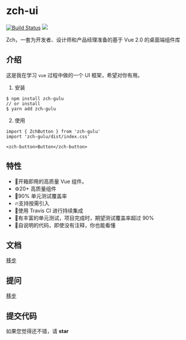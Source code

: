 # zch-ui

[![Build Status](https://travis-ci.org/zch233/zch-ui.svg?branch=master)](https://travis-ci.org/zch233/zch-ui)
[![](https://data.jsdelivr.com/v1/package/npm/zch-gulu/badge)](https://www.jsdelivr.com/package/npm/zch-gulu)

Zch，一套为开发者、设计师和产品经理准备的基于 Vue 2.0 的桌面端组件库

## 介绍

这是我在学习 `vue` 过程中做的一个 UI 框架，希望对你有用。

1. 安装

```
$ npm install zch-gulu
// or install
$ yarn add zch-gulu
```

2. 使用

```
import { ZchButton } from 'zch-gulu'
import 'zch-gulu/dist/index.css'

<zch-button>Button</zch-button>
```

## 特性

- 🥳开箱即用的高质量 Vue 组件。
- ⚙️20+ 高质量组件
- 🔧90% 单元测试覆盖率
- 🔥支持按需引入
- 🚀使用 Travis CI 进行持续集成
- 👹有丰富的单元测试，项目完成时，期望测试覆盖率超过 90%
- 🌵自说明的代码，即使没有注释，你也能看懂

## 文档

[移步](https://zch233.github.io/zch-ui/)

## 提问

[移步](https://github.com/zch233/zch-ui/issues)

## 提交代码

如果您觉得还不错，请 **star**
